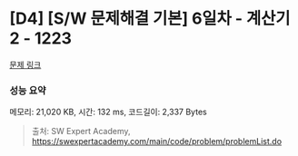 # [D4] [S/W 문제해결 기본] 6일차 - 계산기2 - 1223 

[문제 링크](https://swexpertacademy.com/main/code/problem/problemDetail.do?contestProbId=AV14nnAaAFACFAYD) 

### 성능 요약

메모리: 21,020 KB, 시간: 132 ms, 코드길이: 2,337 Bytes



> 출처: SW Expert Academy, https://swexpertacademy.com/main/code/problem/problemList.do